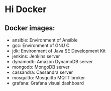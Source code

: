 # Hi Docker

## Docker images:
  * ansible: Environment of Ansible
  * gcc: Environment of GNU C
  * jdk: Environment of Java SE Development Kit
  * jenkins: Jenkins server
  * dynamodb: Amazon DynamoDB server
  * mongodb: MongoDB server
  * cassandra: Cassandra server
  * mosquitto: Mosquitto MQTT broker
  * grafana: Grafana visual dashboard
